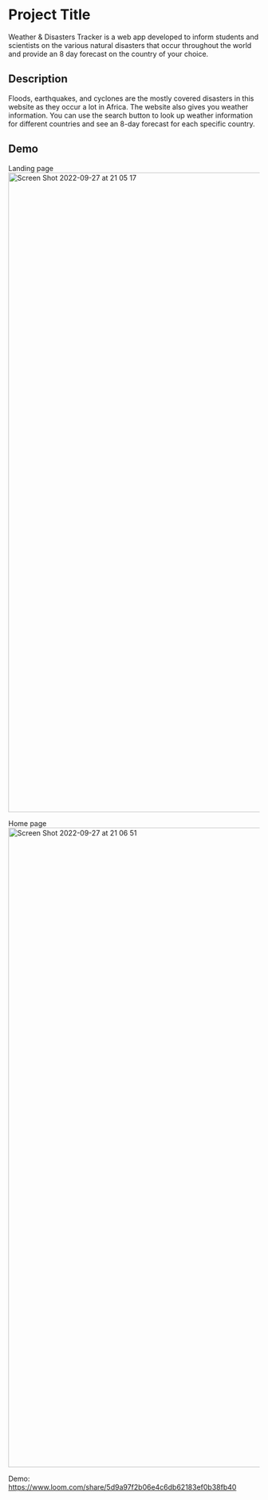 # Project Title

Weather & Disasters Tracker is a web app developed to inform students and scientists on the various natural disasters that occur throughout the world and provide an 8 day forecast on the country of your choice.

## Description

Floods, earthquakes, and cyclones are the mostly covered disasters in this website as they occur a lot in Africa. The website also gives you weather information. You can use the search button to look up weather information for different countries and see an 8-day forecast for each specific country.

## Demo

Landing page 
<img width="1280" alt="Screen Shot 2022-09-27 at 21 05 17" src="https://user-images.githubusercontent.com/37863089/192613930-f8e7ae89-99a4-4e77-b48a-c9baa1c90506.png">

Home page
<img width="1280" alt="Screen Shot 2022-09-27 at 21 06 51" src="https://user-images.githubusercontent.com/37863089/192614215-42887f60-79ce-445c-96bd-ea405684d4fb.png">

Demo: 
https://www.loom.com/share/5d9a97f2b06e4c6db62183ef0b38fb40



